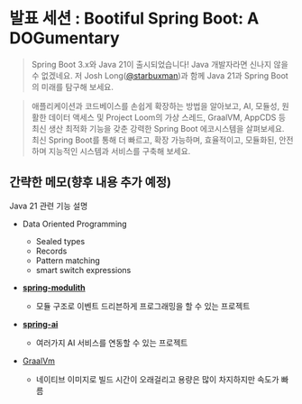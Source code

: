 # 발표 세션 : **Bootiful Spring Boot: A DOGumentary**

> Spring Boot 3.x와 Java 21이 출시되었습니다! Java 개발자라면 신나지 않을 수 없겠네요. 저 Josh Long([@starbuxman](https://x.com/starbuxman))과 함께 Java 21과 Spring Boot의 미래를 탐구해 보세요.

> 애플리케이션과 코드베이스를 손쉽게 확장하는 방법을 알아보고, AI, 모듈성, 원활한 데이터 액세스 및 Project Loom의 가상 스레드, GraalVM, AppCDS 등 최신 생산 최적화 기능을 갖춘 강력한 Spring Boot 에코시스템을 살펴보세요. 최신 Spring Boot를 통해 더 빠르고, 확장 가능하며, 효율적이고, 모듈화된, 안전하며 지능적인 시스템과 서비스를 구축해 보세요.

## 간략한 메모(향후 내용 추가 예정)
Java 21 관련 기능 설명
- Data Oriented Programming
	- Sealed types
	- Records
	- Pattern matching
	- smart switch expressions

- **[spring-modulith](https://github.com/spring-projects/spring-modulith)**
	- 모듈 구조로 이벤트 드리븐하게 프로그래밍을 할 수 있는 프로젝트

- **[spring-ai](https://github.com/spring-projects/spring-ai)**
	- 여러가지 AI 서비스를 연동할 수 있는 프로젝트

- [GraalVm](https://www.graalvm.org/)
	- 네이티브 이미지로 빌드 시간이 오래걸리고 용량은 많이 차지하지만 속도가 빠름
